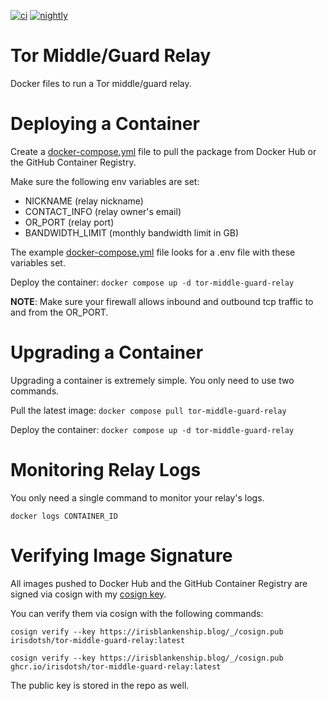 [![ci](https://github.com/irisdotsh/tor-middle-guard-relay/actions/workflows/ci.yml/badge.svg)](https://github.com/irisdotsh/tor-middle-guard-relay/actions/workflows/ci.yml)
[![nightly](https://github.com/irisdotsh/tor-middle-guard-relay/actions/workflows/nightly.yml/badge.svg)](https://github.com/irisdotsh/tor-middle-guard-relay/actions/workflows/nightly.yml)

# Tor Middle/Guard Relay

Docker files to run a Tor middle/guard relay.

# Deploying a Container

Create a [docker-compose.yml](https://github.com/irisdotsh/tor-middle-guard-relay/blob/main/docker-compose.yml) file to pull the package from Docker Hub or the GitHub Container Registry.

Make sure the following env variables are set:
- NICKNAME (relay nickname)
- CONTACT_INFO (relay owner's email)
- OR_PORT (relay port)
- BANDWIDTH_LIMIT (monthly bandwidth limit in GB)

The example [docker-compose.yml](https://github.com/irisdotsh/tor-middle-guard-relay/blob/main/docker-compose.yml) file looks for a .env file with these variables set.

Deploy the container: `docker compose up -d tor-middle-guard-relay`

**NOTE**: Make sure your firewall allows inbound and outbound tcp traffic to and from the OR_PORT.

# Upgrading a Container

Upgrading a container is extremely simple.  You only need to use two commands.

Pull the latest image: `docker compose pull tor-middle-guard-relay`

Deploy the container: `docker compose up -d tor-middle-guard-relay`

# Monitoring Relay Logs

You only need a single command to monitor your relay's logs.

`docker logs CONTAINER_ID`

# Verifying Image Signature

All images pushed to Docker Hub and the GitHub Container Registry are signed via cosign with my [cosign key](https://irisblankenship.blog/_/cosign.pub).

You can verify them via cosign with the following commands:

`cosign verify --key https://irisblankenship.blog/_/cosign.pub irisdotsh/tor-middle-guard-relay:latest`

`cosign verify --key https://irisblankenship.blog/_/cosign.pub ghcr.io/irisdotsh/tor-middle-guard-relay:latest`

The public key is stored in the repo as well.